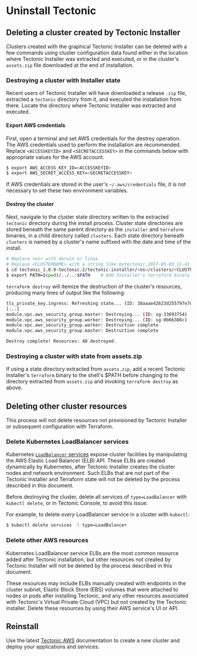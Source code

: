 # Uninstall Tectonic

## Deleting a cluster created by Tectonic Installer

Clusters created with the graphical Tectonic Installer can be deleted with a few commands using cluster configuration data found either in the location where Tectonic Installer was extracted and executed, or in the cluster's `assets.zip` file downloaded at the end of installation.

### Destroying a cluster with Installer state

Recent users of Tectonic Installer will have downloaded a release `.zip` file, extracted a `tectonic` directory from it, and executed the installation from there. Locate the directory where Tectonic Installer was extracted and executed.

#### Export AWS credentials

First, open a terminal and set AWS credentials for the destroy operation. The AWS credentials used to perform the installation are recommended. Replace `<ACCESSKEYID>` and `<SECRETACCESSKEY>` in the commands below with appropriate values for the AWS account.

```bash
$ export AWS_ACCESS_KEY_ID=<ACCESSKEYID>
$ export AWS_SECRET_ACCESS_KEY=<SECRETACCESSKEY>
```

If AWS credentials are stored in the user's `~/.aws/credentials` file, it is not necessary to set these two environment variables.

#### Destroy the cluster

Next, navigate to the cluster state directory written to the extracted `tectonic` directory during the install process. Cluster state directories are stored beneath the same parent directory as the `installer` and `terraform` binaries, in a child directory called `clusters`. Each state directory beneath `clusters` is named by a cluster's name suffixed with the date and time of the install.

```bash
# Replace <os> with darwin or linux
# Replace <CLUSTERNAME> with a string like mytectonic_2017-05-03_11-41-02
$ cd tectonic_1.8.9-tectonic.2/tectonic-installer/<os>/clusters/<CLUSTERNAME>
$ export PATH=$(pwd)/../..:$PATH	# Add Installer's terraform binary to PATH
```

`terraform destroy` will itemize the destruction of the cluster's resources, producing many lines of output like the following:

```bash
tls_private_key.ingress: Refreshing state... (ID: 38aaae42623d255797e70602cf81b27574496fdf)
[...]
module.vpc.aws_security_group.master: Destroying... (ID: sg-33693754)
module.vpc.aws_security_group.worker: Destroying... (ID: sg-0b66386c)
module.vpc.aws_security_group.worker: Destruction complete
module.vpc.aws_security_group.master: Destruction complete

Destroy complete! Resources: 48 destroyed.
```

### Destroying a cluster with state from assets.zip

If using a state directory extracted from `assets.zip`, add a recent Tectonic Installer's `terraform` binary to the shell's $PATH before changing to the directory extracted from `assets.zip` and invoking `terraform destroy` as above.

## Deleting other cluster resources

This process will not delete resources not provisioned by Tectonic Installer or subsequent configuration with Terraform.

### Delete Kubernetes LoadBalancer services

Kubernetes [`LoadBalancer` services][k8s-lb] expose cluster facilities by manipulating the AWS Elastic Load Balancer (ELB) API. These ELBs are created dynamically by Kubernetes, after Tectonic Installer creates the cluster nodes and network environment. Such ELBs that are not part of the Tectonic Installer and Terraform state will not be deleted by the process described in this document.

Before destroying the cluster, delete all services of `type=LoadBalancer` with `kubectl delete`, or in Tectonic Console, to avoid this issue.

For example, to delete *every* LoadBalancer service in a cluster with `kubectl`:

```sh
$ kubectl delete services -l type=LoadBalancer
```

### Delete other AWS resources

Kubernetes LoadBalancer service ELBs are the most common resource added after Tectonic installation, but other resources not created by Tectonic Installer will not be deleted by the process described in this document.

These resources may include ELBs manually created with endpoints in the cluster subnet, Elastic Block Store (EBS) volumes that were attached to nodes or pods after installing Tectonic, and any other resources associated with Tectonic's Virtual Private Cloud (VPC) but not created by the Tectonic installer. Delete these resources by using their AWS service's UI or API.

## Reinstall

Use the latest [Tectonic AWS][install-aws] documentation to create a new cluster and deploy your applications and services.


[assets]: ../../admin/assets-zip.md
[install-aws]: index.md
[k8s-lb]: https://kubernetes.io/docs/user-guide/load-balancer/
